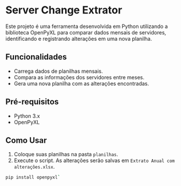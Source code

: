# Server Change Extrator

Este projeto é uma ferramenta desenvolvida em Python utilizando a biblioteca OpenPyXL para comparar dados mensais de servidores, identificando e registrando alterações em uma nova planilha.

## Funcionalidades

- Carrega dados de planilhas mensais.
- Compara as informações dos servidores entre meses.
- Gera uma nova planilha com as alterações encontradas.

## Pré-requisitos

- Python 3.x
- OpenPyXL

## Como Usar

1. Coloque suas planilhas na pasta `planilhas`.
2. Execute o script. As alterações serão salvas em `Extrato Anual com alterações.xlsx`.

```bash
pip install openpyxl`
